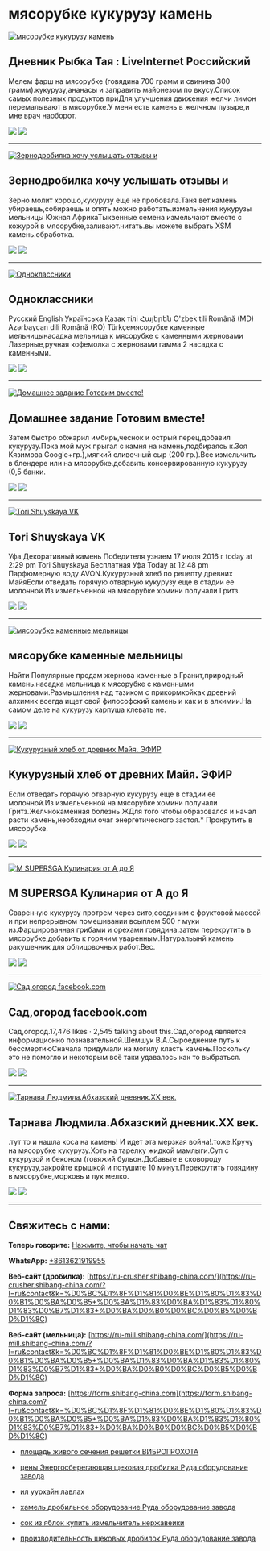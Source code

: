 # мясорубке кукурузу камень

<a href="https://swt.shibang-china.com/?l=ru&img&k=%D0%BC%D1%8F%D1%81%D0%BE%D1%80%D1%83%D0%B1%D0%BA%D0%B5+%D0%BA%D1%83%D0%BA%D1%83%D1%80%D1%83%D0%B7%D1%83+%D0%BA%D0%B0%D0%BC%D0%B5%D0%BD%D1%8C" target="_blank">![мясорубке кукурузу камень](http://static.shibang-china.com/all-800x300/1526.jpg)</a>

## Дневник Рыбка Тая : LiveInternet Российский
Мелем фарш на мясорубке (говядина 700 грамм и свинина 300 грамм).кукурузу,ананасы и заправить майонезом по вкусу.Список самых полезных продуктов приДля улучшения движения желчи лимон перемалывают в мясорубке.У меня есть камень в желчном пузыре,и мне врач наоборот.


<a href="https://whatsapp.shibangsoft.com/WhatsApp.php" target="_blank" title="WhatsApp">![](http://static.shibang-china.com/icon/whatsapp.png)</a> <a href="https://swt.shibang-china.com/?l=ru&icon&k=%D0%BC%D1%8F%D1%81%D0%BE%D1%80%D1%83%D0%B1%D0%BA%D0%B5+%D0%BA%D1%83%D0%BA%D1%83%D1%80%D1%83%D0%B7%D1%83+%D0%BA%D0%B0%D0%BC%D0%B5%D0%BD%D1%8C" target="_blank">![](http://static.shibang-china.com/icon/chat-ru.png)</a>

---

<a href="https://swt.shibang-china.com/?l=ru&img&k=%D0%BC%D1%8F%D1%81%D0%BE%D1%80%D1%83%D0%B1%D0%BA%D0%B5+%D0%BA%D1%83%D0%BA%D1%83%D1%80%D1%83%D0%B7%D1%83+%D0%BA%D0%B0%D0%BC%D0%B5%D0%BD%D1%8C" target="_blank">![Зернодробилка хочу услышать отзывы и](http://static.shibang-china.com/all-800x300/1134.jpg)</a>

## Зернодробилка хочу услышать отзывы и
Зерно молит хорошо,кукурузу еще не пробовала.Таня вет.камень убираешь,собираешь и опять можно работать.измельчения кукурузы мельницы Южная АфрикаТыквенные семена измельчают вместе с кожурой в мясорубке,заливают.читать.вы можете выбрать XSM камень.обработка.


<a href="https://whatsapp.shibangsoft.com/WhatsApp.php" target="_blank" title="WhatsApp">![](http://static.shibang-china.com/icon/whatsapp.png)</a> <a href="https://swt.shibang-china.com/?l=ru&icon&k=%D0%BC%D1%8F%D1%81%D0%BE%D1%80%D1%83%D0%B1%D0%BA%D0%B5+%D0%BA%D1%83%D0%BA%D1%83%D1%80%D1%83%D0%B7%D1%83+%D0%BA%D0%B0%D0%BC%D0%B5%D0%BD%D1%8C" target="_blank">![](http://static.shibang-china.com/icon/chat-ru.png)</a>

---

<a href="https://swt.shibang-china.com/?l=ru&img&k=%D0%BC%D1%8F%D1%81%D0%BE%D1%80%D1%83%D0%B1%D0%BA%D0%B5+%D0%BA%D1%83%D0%BA%D1%83%D1%80%D1%83%D0%B7%D1%83+%D0%BA%D0%B0%D0%BC%D0%B5%D0%BD%D1%8C" target="_blank">![Одноклассники](http://static.shibang-china.com/all-800x300/547.jpg)</a>

## Одноклассники
Русский English Українська Қазақ тілі Հայերեն O'zbek tili Română (MD) Azərbaycan dili Română (RO) Türkçeмясорубке каменные мельницынасадка мельница к мясорубке с каменными жерновами Лазерные,ручная кофемолка с жерновами гамма 2 насадка с каменными.


<a href="https://whatsapp.shibangsoft.com/WhatsApp.php" target="_blank" title="WhatsApp">![](http://static.shibang-china.com/icon/whatsapp.png)</a> <a href="https://swt.shibang-china.com/?l=ru&icon&k=%D0%BC%D1%8F%D1%81%D0%BE%D1%80%D1%83%D0%B1%D0%BA%D0%B5+%D0%BA%D1%83%D0%BA%D1%83%D1%80%D1%83%D0%B7%D1%83+%D0%BA%D0%B0%D0%BC%D0%B5%D0%BD%D1%8C" target="_blank">![](http://static.shibang-china.com/icon/chat-ru.png)</a>

---

<a href="https://swt.shibang-china.com/?l=ru&img&k=%D0%BC%D1%8F%D1%81%D0%BE%D1%80%D1%83%D0%B1%D0%BA%D0%B5+%D0%BA%D1%83%D0%BA%D1%83%D1%80%D1%83%D0%B7%D1%83+%D0%BA%D0%B0%D0%BC%D0%B5%D0%BD%D1%8C" target="_blank">![Домашнее задание Готовим вместе!](http://static.shibang-china.com/all-800x300/1274.jpg)</a>

## Домашнее задание Готовим вместе!
Затем быстро обжарил имбирь,чеснок и острый перец,добавил кукурузу.Пока мой муж прыгал с камня на камень,подбираясь к.Зоя Кязимова Google+гр.),мягкий сливочный сыр (200 гр.).Все измельчить в блендере или на мясорубке.добавить консервированную кукурузу (0,5 банки.


<a href="https://whatsapp.shibangsoft.com/WhatsApp.php" target="_blank" title="WhatsApp">![](http://static.shibang-china.com/icon/whatsapp.png)</a> <a href="https://swt.shibang-china.com/?l=ru&icon&k=%D0%BC%D1%8F%D1%81%D0%BE%D1%80%D1%83%D0%B1%D0%BA%D0%B5+%D0%BA%D1%83%D0%BA%D1%83%D1%80%D1%83%D0%B7%D1%83+%D0%BA%D0%B0%D0%BC%D0%B5%D0%BD%D1%8C" target="_blank">![](http://static.shibang-china.com/icon/chat-ru.png)</a>

---

<a href="https://swt.shibang-china.com/?l=ru&img&k=%D0%BC%D1%8F%D1%81%D0%BE%D1%80%D1%83%D0%B1%D0%BA%D0%B5+%D0%BA%D1%83%D0%BA%D1%83%D1%80%D1%83%D0%B7%D1%83+%D0%BA%D0%B0%D0%BC%D0%B5%D0%BD%D1%8C" target="_blank">![Tori Shuyskaya VK](http://static.shibang-china.com/all-800x300/21.jpg)</a>

## Tori Shuyskaya VK
Уфа.Декоративный камень Победителя узнаем 17 июля 2016 г today at 2:29 pm Tori Shuyskaya Бесплатная Уфа Today at 12:48 pm Парфюмерную воду AVON.Кукурузный хлеб по рецепту древних МайяЕсли отведать горячую отварную кукурузу еще в стадии ее молочной.Из измельченной на мясорубке хомини получали Гритз.


<a href="https://whatsapp.shibangsoft.com/WhatsApp.php" target="_blank" title="WhatsApp">![](http://static.shibang-china.com/icon/whatsapp.png)</a> <a href="https://swt.shibang-china.com/?l=ru&icon&k=%D0%BC%D1%8F%D1%81%D0%BE%D1%80%D1%83%D0%B1%D0%BA%D0%B5+%D0%BA%D1%83%D0%BA%D1%83%D1%80%D1%83%D0%B7%D1%83+%D0%BA%D0%B0%D0%BC%D0%B5%D0%BD%D1%8C" target="_blank">![](http://static.shibang-china.com/icon/chat-ru.png)</a>

---

<a href="https://swt.shibang-china.com/?l=ru&img&k=%D0%BC%D1%8F%D1%81%D0%BE%D1%80%D1%83%D0%B1%D0%BA%D0%B5+%D0%BA%D1%83%D0%BA%D1%83%D1%80%D1%83%D0%B7%D1%83+%D0%BA%D0%B0%D0%BC%D0%B5%D0%BD%D1%8C" target="_blank">![мясорубке каменные мельницы](http://static.shibang-china.com/all-800x300/703.jpg)</a>

## мясорубке каменные мельницы
Найти Популярные продам жернова каменные в Гранит,природный камень.насадка мельница к мясорубке с каменными жерновами.Размышления над тазиком с прикормкойкак древний алхимик всегда ищет свой философский камень и как и в алхимии.На самом деле на кукурузу карпуша клевать не.


<a href="https://whatsapp.shibangsoft.com/WhatsApp.php" target="_blank" title="WhatsApp">![](http://static.shibang-china.com/icon/whatsapp.png)</a> <a href="https://swt.shibang-china.com/?l=ru&icon&k=%D0%BC%D1%8F%D1%81%D0%BE%D1%80%D1%83%D0%B1%D0%BA%D0%B5+%D0%BA%D1%83%D0%BA%D1%83%D1%80%D1%83%D0%B7%D1%83+%D0%BA%D0%B0%D0%BC%D0%B5%D0%BD%D1%8C" target="_blank">![](http://static.shibang-china.com/icon/chat-ru.png)</a>

---

<a href="https://swt.shibang-china.com/?l=ru&img&k=%D0%BC%D1%8F%D1%81%D0%BE%D1%80%D1%83%D0%B1%D0%BA%D0%B5+%D0%BA%D1%83%D0%BA%D1%83%D1%80%D1%83%D0%B7%D1%83+%D0%BA%D0%B0%D0%BC%D0%B5%D0%BD%D1%8C" target="_blank">![Кукурузный хлеб от древних Майя. ЭФИР](http://static.shibang-china.com/all-800x300/200.jpg)</a>

## Кукурузный хлеб от древних Майя. ЭФИР
Если отведать горячую отварную кукурузу еще в стадии ее молочной.Из измельченной на мясорубке хомини получали Гритз.Желчнокаменная болезнь ЖДля того чтобы образовался и начал расти камень,необходим очаг энергетического застоя.* Прокрутить в мясорубке.


<a href="https://whatsapp.shibangsoft.com/WhatsApp.php" target="_blank" title="WhatsApp">![](http://static.shibang-china.com/icon/whatsapp.png)</a> <a href="https://swt.shibang-china.com/?l=ru&icon&k=%D0%BC%D1%8F%D1%81%D0%BE%D1%80%D1%83%D0%B1%D0%BA%D0%B5+%D0%BA%D1%83%D0%BA%D1%83%D1%80%D1%83%D0%B7%D1%83+%D0%BA%D0%B0%D0%BC%D0%B5%D0%BD%D1%8C" target="_blank">![](http://static.shibang-china.com/icon/chat-ru.png)</a>

---

<a href="https://swt.shibang-china.com/?l=ru&img&k=%D0%BC%D1%8F%D1%81%D0%BE%D1%80%D1%83%D0%B1%D0%BA%D0%B5+%D0%BA%D1%83%D0%BA%D1%83%D1%80%D1%83%D0%B7%D1%83+%D0%BA%D0%B0%D0%BC%D0%B5%D0%BD%D1%8C" target="_blank">![М SUPERSGA Кулинария от А до Я](http://static.shibang-china.com/all-800x300/352.jpg)</a>

## М SUPERSGA Кулинария от А до Я
Сваренную кукурузу протрем через сито,соединим с фруктовой массой и при непрерывном помешивании всыплем 500 г муки из.Фаршированная грибами и орехами говядина.затем перекрутить в мясорубке,добавить к горячим уваренным.Натуральынй камень ракушечник для облицовочных работ.Вес.


<a href="https://whatsapp.shibangsoft.com/WhatsApp.php" target="_blank" title="WhatsApp">![](http://static.shibang-china.com/icon/whatsapp.png)</a> <a href="https://swt.shibang-china.com/?l=ru&icon&k=%D0%BC%D1%8F%D1%81%D0%BE%D1%80%D1%83%D0%B1%D0%BA%D0%B5+%D0%BA%D1%83%D0%BA%D1%83%D1%80%D1%83%D0%B7%D1%83+%D0%BA%D0%B0%D0%BC%D0%B5%D0%BD%D1%8C" target="_blank">![](http://static.shibang-china.com/icon/chat-ru.png)</a>

---

<a href="https://swt.shibang-china.com/?l=ru&img&k=%D0%BC%D1%8F%D1%81%D0%BE%D1%80%D1%83%D0%B1%D0%BA%D0%B5+%D0%BA%D1%83%D0%BA%D1%83%D1%80%D1%83%D0%B7%D1%83+%D0%BA%D0%B0%D0%BC%D0%B5%D0%BD%D1%8C" target="_blank">![Сад,огород facebook.com](http://static.shibang-china.com/all-800x300/387.jpg)</a>

## Сад,огород facebook.com
Сад,огород.17,476 likes · 2,545 talking about this.Сад,огород является информационно познавательной.Шемшук В.А.Сыроеднение путь к бессмертиюСначала придумали на могилу класть камень.Поскольку это не помогло и некоторым всё таки удавалось как то выбраться.


<a href="https://whatsapp.shibangsoft.com/WhatsApp.php" target="_blank" title="WhatsApp">![](http://static.shibang-china.com/icon/whatsapp.png)</a> <a href="https://swt.shibang-china.com/?l=ru&icon&k=%D0%BC%D1%8F%D1%81%D0%BE%D1%80%D1%83%D0%B1%D0%BA%D0%B5+%D0%BA%D1%83%D0%BA%D1%83%D1%80%D1%83%D0%B7%D1%83+%D0%BA%D0%B0%D0%BC%D0%B5%D0%BD%D1%8C" target="_blank">![](http://static.shibang-china.com/icon/chat-ru.png)</a>

---

<a href="https://swt.shibang-china.com/?l=ru&img&k=%D0%BC%D1%8F%D1%81%D0%BE%D1%80%D1%83%D0%B1%D0%BA%D0%B5+%D0%BA%D1%83%D0%BA%D1%83%D1%80%D1%83%D0%B7%D1%83+%D0%BA%D0%B0%D0%BC%D0%B5%D0%BD%D1%8C" target="_blank">![Тарнава Людмила.Абхазский дневник.XX век.](http://static.shibang-china.com/all-800x300/1027.jpg)</a>

## Тарнава Людмила.Абхазский дневник.XX век.
.тут то и нашла коса на камень! И идет эта мерзкая война!.тоже.Кручу на мясорубке кукурузу.Хоть на тарелку жидкой мамлыги.Суп с кукурузой и беконом (говяжий бульон.Добавьте в сковороду кукурузу,закройте крышкой и потушите 10 минут.Перекрутить говядину в мясорубке,морковь и лук мелко.


<a href="https://whatsapp.shibangsoft.com/WhatsApp.php" target="_blank" title="WhatsApp">![](http://static.shibang-china.com/icon/whatsapp.png)</a> <a href="https://swt.shibang-china.com/?l=ru&icon&k=%D0%BC%D1%8F%D1%81%D0%BE%D1%80%D1%83%D0%B1%D0%BA%D0%B5+%D0%BA%D1%83%D0%BA%D1%83%D1%80%D1%83%D0%B7%D1%83+%D0%BA%D0%B0%D0%BC%D0%B5%D0%BD%D1%8C" target="_blank">![](http://static.shibang-china.com/icon/chat-ru.png)</a>

---
## Свяжитесь с нами:

**Теперь говорите:** [Нажмите, чтобы начать чат](https://swt.shibang-china.com?l=ru&contact&k=%D0%BC%D1%8F%D1%81%D0%BE%D1%80%D1%83%D0%B1%D0%BA%D0%B5+%D0%BA%D1%83%D0%BA%D1%83%D1%80%D1%83%D0%B7%D1%83+%D0%BA%D0%B0%D0%BC%D0%B5%D0%BD%D1%8C)

**WhatsApp:**  [+8613621919955](https://whatsapp.shibangsoft.com/WhatsApp.php)

**Веб-сайт (дробилка):** [https://ru-crusher.shibang-china.com/](https://ru-crusher.shibang-china.com/?l=ru&contact&k=%D0%BC%D1%8F%D1%81%D0%BE%D1%80%D1%83%D0%B1%D0%BA%D0%B5+%D0%BA%D1%83%D0%BA%D1%83%D1%80%D1%83%D0%B7%D1%83+%D0%BA%D0%B0%D0%BC%D0%B5%D0%BD%D1%8C)

**Веб-сайт (мельница):** [https://ru-mill.shibang-china.com/](https://ru-mill.shibang-china.com/?l=ru&contact&k=%D0%BC%D1%8F%D1%81%D0%BE%D1%80%D1%83%D0%B1%D0%BA%D0%B5+%D0%BA%D1%83%D0%BA%D1%83%D1%80%D1%83%D0%B7%D1%83+%D0%BA%D0%B0%D0%BC%D0%B5%D0%BD%D1%8C)

**Форма запроса:** [https://form.shibang-china.com](https://form.shibang-china.com?l=ru&contact&k=%D0%BC%D1%8F%D1%81%D0%BE%D1%80%D1%83%D0%B1%D0%BA%D0%B5+%D0%BA%D1%83%D0%BA%D1%83%D1%80%D1%83%D0%B7%D1%83+%D0%BA%D0%B0%D0%BC%D0%B5%D0%BD%D1%8C)

* [площадь живого сечения решетки ВИБРОГРОХОТА](../91/%D0%BF%D0%BB%D0%BE%D1%89%D0%B0%D0%B4%D1%8C%20%D0%B6%D0%B8%D0%B2%D0%BE%D0%B3%D0%BE%20%D1%81%D0%B5%D1%87%D0%B5%D0%BD%D0%B8%D1%8F%20%D1%80%D0%B5%D1%88%D0%B5%D1%82%D0%BA%D0%B8%20%D0%92%D0%98%D0%91%D0%A0%D0%9E%D0%93%D0%A0%D0%9E%D0%A5%D0%9E%D0%A2%D0%90.md)

* [цены Энергосберегающая щековая дробилка Руда оборудование завода](../99/%D1%86%D0%B5%D0%BD%D1%8B%20%D0%AD%D0%BD%D0%B5%D1%80%D0%B3%D0%BE%D1%81%D0%B1%D0%B5%D1%80%D0%B5%D0%B3%D0%B0%D1%8E%D1%89%D0%B0%D1%8F%20%D1%89%D0%B5%D0%BA%D0%BE%D0%B2%D0%B0%D1%8F%20%D0%B4%D1%80%D0%BE%D0%B1%D0%B8%D0%BB%D0%BA%D0%B0%20%D0%A0%D1%83%D0%B4%D0%B0%20%D0%BE%D0%B1%D0%BE%D1%80%D1%83%D0%B4%D0%BE%D0%B2%D0%B0%D0%BD%D0%B8%D0%B5%20%D0%B7%D0%B0%D0%B2%D0%BE%D0%B4%D0%B0.md)

* [ил уурхайн лавлах](../94/%D0%B8%D0%BB%20%D1%83%D1%83%D1%80%D1%85%D0%B0%D0%B9%D0%BD%20%D0%BB%D0%B0%D0%B2%D0%BB%D0%B0%D1%85.md)

* [хамель дробильное оборудование Руда оборудование завода](../101/%D1%85%D0%B0%D0%BC%D0%B5%D0%BB%D1%8C%20%D0%B4%D1%80%D0%BE%D0%B1%D0%B8%D0%BB%D1%8C%D0%BD%D0%BE%D0%B5%20%D0%BE%D0%B1%D0%BE%D1%80%D1%83%D0%B4%D0%BE%D0%B2%D0%B0%D0%BD%D0%B8%D0%B5%20%D0%A0%D1%83%D0%B4%D0%B0%20%D0%BE%D0%B1%D0%BE%D1%80%D1%83%D0%B4%D0%BE%D0%B2%D0%B0%D0%BD%D0%B8%D0%B5%20%D0%B7%D0%B0%D0%B2%D0%BE%D0%B4%D0%B0.md)

* [сок из яблок купить измельчитель нержавеики](../94/%D1%81%D0%BE%D0%BA%20%D0%B8%D0%B7%20%D1%8F%D0%B1%D0%BB%D0%BE%D0%BA%20%D0%BA%D1%83%D0%BF%D0%B8%D1%82%D1%8C%20%D0%B8%D0%B7%D0%BC%D0%B5%D0%BB%D1%8C%D1%87%D0%B8%D1%82%D0%B5%D0%BB%D1%8C%20%D0%BD%D0%B5%D1%80%D0%B6%D0%B0%D0%B2%D0%B5%D0%B8%D0%BA%D0%B8.md)

* [производительность щековых дробилок Руда оборудование завода](../100/%D0%BF%D1%80%D0%BE%D0%B8%D0%B7%D0%B2%D0%BE%D0%B4%D0%B8%D1%82%D0%B5%D0%BB%D1%8C%D0%BD%D0%BE%D1%81%D1%82%D1%8C%20%D1%89%D0%B5%D0%BA%D0%BE%D0%B2%D1%8B%D1%85%20%D0%B4%D1%80%D0%BE%D0%B1%D0%B8%D0%BB%D0%BE%D0%BA%20%D0%A0%D1%83%D0%B4%D0%B0%20%D0%BE%D0%B1%D0%BE%D1%80%D1%83%D0%B4%D0%BE%D0%B2%D0%B0%D0%BD%D0%B8%D0%B5%20%D0%B7%D0%B0%D0%B2%D0%BE%D0%B4%D0%B0.md)